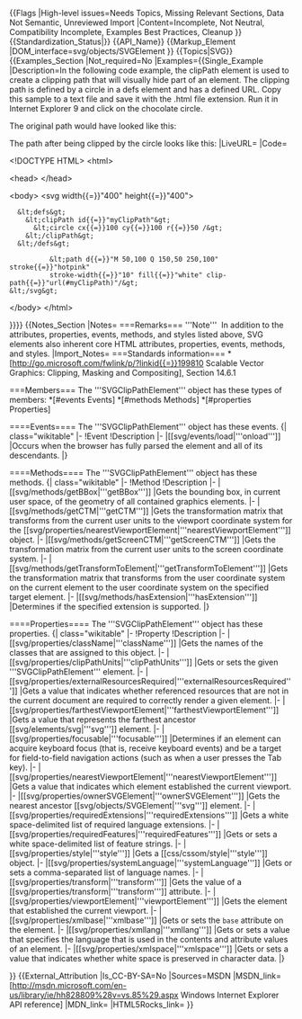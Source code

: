 {{Flags
|High-level issues=Needs Topics, Missing Relevant Sections, Data Not Semantic, Unreviewed Import
|Content=Incomplete, Not Neutral, Compatibility Incomplete, Examples Best Practices, Cleanup
}}
{{Standardization_Status|}}
{{API_Name}}
{{Markup_Element
|DOM_interface=svg/objects/SVGElement
}}
{{Topics|SVG}}
{{Examples_Section
|Not_required=No
|Examples={{Single_Example
|Description=In the following code example, the clipPath element is used to create a clipping path that will visually hide part of an element. The clipping path is defined by a circle in a defs element and has a defined URL.
Copy this sample to a text file and save it with the .html file extension. Run it in Internet Explorer 9 and click on the chocolate circle.

The original path would have looked like this:



The path after being clipped by the circle looks like this:
|LiveURL=
|Code=

&lt;!DOCTYPE HTML&gt;
&lt;html&gt;
	
  &lt;head&gt;
  &lt;/head&gt;
	
  &lt;body&gt;
    &lt;svg width{{=}}"400" height{{=}}"400"&gt;
		
      &lt;defs&gt;
        &lt;clipPath id{{=}}"myClipPath"&gt;
          &lt;circle cx{{=}}100 cy{{=}}100 r{{=}}50 /&gt;
        &lt;/clipPath&gt;
      &lt;/defs&gt;
			
			  &lt;path d{{=}}"M 50,100 Q 150,50 250,100" stroke{{=}}"hotpink" 
			  stroke-width{{=}}"10" fill{{=}}"white" clip-path{{=}}"url(#myClipPath)"/&gt;
    &lt;/svg&gt;
		
  &lt;/body&gt;
&lt;/html&gt;
	
}}}}
{{Notes_Section
|Notes=
===Remarks===
'''Note'''  In addition to the attributes, properties, events, methods, and styles listed above, SVG elements also inherent core HTML attributes, properties, events, methods, and styles.
|Import_Notes=
===Standards information===
*[http://go.microsoft.com/fwlink/p/?linkid{{=}}199810 Scalable Vector Graphics: Clipping, Masking and Compositing], Section 14.6.1


===Members===
The '''SVGClipPathElement''' object has these types of members:
*[#events Events]
*[#methods Methods]
*[#properties Properties]


====Events====
The '''SVGClipPathElement''' object has these events.
{| class="wikitable"
|-
!Event
!Description
|-
|[[svg/events/load|'''onload''']]
|Occurs  when the browser has fully parsed the element and all of its descendants.
|}
 

====Methods====
The '''SVGClipPathElement''' object has these methods.
{| class="wikitable"
|-
!Method
!Description
|-
|[[svg/methods/getBBox|'''getBBox''']]
|Gets the bounding box, in current user space, of the geometry of all contained graphics elements.
|-
|[[svg/methods/getCTM|'''getCTM''']]
|Gets  the transformation matrix  that transforms from  the current user units to the viewport coordinate system for the [[svg/properties/nearestViewportElement|'''nearestViewportElement''']] object.
|-
|[[svg/methods/getScreenCTM|'''getScreenCTM''']]
|Gets  the transformation matrix from the current user units to the screen coordinate system.
|-
|[[svg/methods/getTransformToElement|'''getTransformToElement''']]
|Gets  the transformation matrix  that transforms from the user coordinate system on the current element to the user coordinate system on the  specified  target element.
|-
|[[svg/methods/hasExtension|'''hasExtension''']]
|Determines if the specified extension  is supported.
|}
 

====Properties====
The '''SVGClipPathElement''' object has these properties.
{| class="wikitable"
|-
!Property
!Description
|-
|[[svg/properties/className|'''className''']]
|Gets  the names of the classes  that are assigned to this object.
|-
|[[svg/properties/clipPathUnits|'''clipPathUnits''']]
|Gets or sets the  given '''SVGClipPathElement''' element.
|-
|[[svg/properties/externalResourcesRequired|'''externalResourcesRequired''']]
|Gets a value that indicates whether referenced resources that are not in the current document are required to correctly render a given element.
|-
|[[svg/properties/farthestViewportElement|'''farthestViewportElement''']]
|Gets  a value that represents the farthest ancestor [[svg/elements/svg|'''svg''']] element.
|-
|[[svg/properties/focusable|'''focusable''']]
|Determines if an element can acquire keyboard focus (that is, receive keyboard events) and be a target for field-to-field navigation actions (such as when  a user presses  the Tab key).
|-
|[[svg/properties/nearestViewportElement|'''nearestViewportElement''']]
|Gets  a value that indicates which element established the current viewport.
|-
|[[svg/properties/ownerSVGElement|'''ownerSVGElement''']]
|Gets the nearest ancestor [[svg/objects/SVGElement|'''svg''']] element.
|-
|[[svg/properties/requiredExtensions|'''requiredExtensions''']]
|Gets a white space-delimited list of required language extensions.
|-
|[[svg/properties/requiredFeatures|'''requiredFeatures''']]
|Gets or sets a white space-delimited list of feature strings.
|-
|[[svg/properties/style|'''style''']]
|Gets a [[css/cssom/style|'''style''']] object.
|-
|[[svg/properties/systemLanguage|'''systemLanguage''']]
|Gets or sets a comma-separated list of language names.
|-
|[[svg/properties/transform|'''transform''']]
|Gets the value of a [[svg/properties/transform|'''transform''']] attribute.
|-
|[[svg/properties/viewportElement|'''viewportElement''']]
|Gets the element that established the current viewport.
|-
|[[svg/properties/xmlbase|'''xmlbase''']]
|Gets or sets the <code>base</code> attribute on the element.
|-
|[[svg/properties/xmllang|'''xmllang''']]
|Gets or sets a value that specifies the language that is used in the contents and attribute values of an element.
|-
|[[svg/properties/xmlspace|'''xmlspace''']]
|Gets or sets a value that indicates whether white space is preserved in character data.
|}
 

}}
{{External_Attribution
|Is_CC-BY-SA=No
|Sources=MSDN
|MSDN_link=[http://msdn.microsoft.com/en-us/library/ie/hh828809%28v=vs.85%29.aspx Windows Internet Explorer API reference]
|MDN_link=
|HTML5Rocks_link=
}}